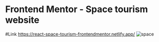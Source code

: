 # Frontend Mentor - Space tourism website
#Link
https://react-space-tourism-frontendmentor.netlify.app/
![space](https://user-images.githubusercontent.com/25538870/170837127-32bc9d39-0821-4dcd-978c-f16dd7974c61.png)
